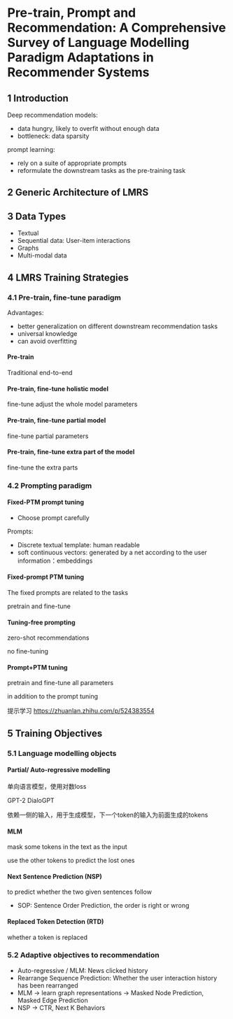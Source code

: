 # Pre-train, Prompt and Recommendation: A Comprehensive Survey of Language Modelling Paradigm Adaptations in Recommender Systems

## 1 Introduction

Deep recommendation models:

- data hungry, likely to overfit without enough data
- bottleneck: data sparsity

prompt learning:

- rely on a suite of appropriate prompts
- reformulate the downstream tasks as the pre-training task

## 2 Generic Architecture of LMRS

## 3 Data Types

- Textual
- Sequential data: User-item interactions
- Graphs
- Multi-modal data

## 4 LMRS Training Strategies

### 4.1 Pre-train, fine-tune paradigm

Advantages:

- better generalization on different downstream recommendation tasks
- universal knowledge
- can avoid overfitting

#### Pre-train

Traditional end-to-end

#### Pre-train, fine-tune holistic model

fine-tune adjust the whole model parameters

#### Pre-train, fine-tune partial model

fine-tune partial parameters

#### Pre-train, fine-tune extra part of the model

fine-tune the extra parts



### 4.2 Prompting paradigm

#### Fixed-PTM prompt tuning

- Choose prompt carefully

Prompts:

- Discrete textual template: human readable
- soft continuous vectors: generated by a net according to the user information：embeddings

#### Fixed-prompt PTM tuning

The fixed prompts are related to the tasks

pretrain and fine-tune

#### Tuning-free prompting

zero-shot recommendations

no fine-tuning

#### Prompt+PTM tuning

pretrain and fine-tune all parameters

in addition to the prompt tuning

提示学习 https://zhuanlan.zhihu.com/p/524383554



## 5 Training Objectives

### 5.1 Language modelling objects 

#### Partial/ Auto-regressive modelling 

单向语言模型，使用对数loss

GPT-2 DialoGPT

依赖一侧的输入，用于生成模型，下一个token的输入为前面生成的tokens

#### MLM

mask some tokens in the text as the input 

use the other tokens to predict the lost ones

#### Next Sentence Prediction (NSP)

to predict whether the two given sentences follow 

- SOP: Sentence Order Prediction, the order is right or wrong

#### Replaced Token Detection (RTD)

whether a token is replaced



### 5.2 Adaptive objectives to recommendation

- Auto-regressive / MLM: News clicked history
- Rearrange Sequence Prediction: Whether the user interaction history has been rearranged
- MLM -> learn graph representations ->  Masked Node Prediction, Masked Edge Prediction
- NSP -> CTR, Next K Behaviors 